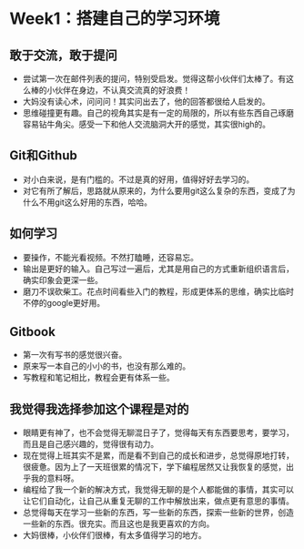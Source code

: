 # Week1：搭建自己的学习环境

## 敢于交流，敢于提问
- 尝试第一次在邮件列表的提问，特别受启发。觉得这帮小伙伴们太棒了。有这么棒的小伙伴在身边，不认真交流真的好浪费！
- 大妈没有读心术，问问问！其实问出去了，他的回答都很给人启发的。
- 思维碰撞更有趣。自己的视角其实是有一定的局限的，所以有些东西自己琢磨容易钻牛角尖。感受一下和他人交流脑洞大开的感觉，其实很high的。

## Git和Github
- 对小白来说，是有门槛的。不过是真的好用，值得好好去学习的。
- 对它有所了解后，思路就从原来的，为什么要用git这么复杂的东西，变成了为什么不用git这么好用的东西，哈哈。

## 如何学习
- 要操作，不能光看视频。不然打瞌睡，还容易忘。
- 输出是更好的输入。自己写过一遍后，尤其是用自己的方式重新组织语言后，确实印象会更深一些。
- 磨刀不误砍柴工。花点时间看些入门的教程，形成更体系的思维，确实比临时不停的google更好用。

## Gitbook
- 第一次有写书的感觉很兴奋。
- 原来写一本自己的小小的书，也没有那么难的。
- 写教程和笔记相比，教程会更有体系一些。

## 我觉得我选择参加这个课程是对的
- 眼睛更有神了，也不会觉得无聊混日子了，觉得每天有东西要思考，要学习，而且是自己感兴趣的，觉得很有动力。
- 现在觉得上班其实不是累，而是看不到自己的成长和进步，总觉得原地打转，很疲惫。因为上了一天班很累的情况下，学下编程居然又让我恢复的感觉，出乎我的意料呀。
- 编程给了我一个新的解决方式，我觉得无聊的是个人都能做的事情，其实可以让它们自动化，让自己从重复无聊的工作中解放出来，做点更有意思的事情。
- 总觉得每天在学习一些新的东西，写一些新的东西，探索一些新的世界，创造一些新的东西。很充实。而且这也是我更喜欢的方向。
- 大妈很棒，小伙伴们很棒，有太多值得学习的地方。